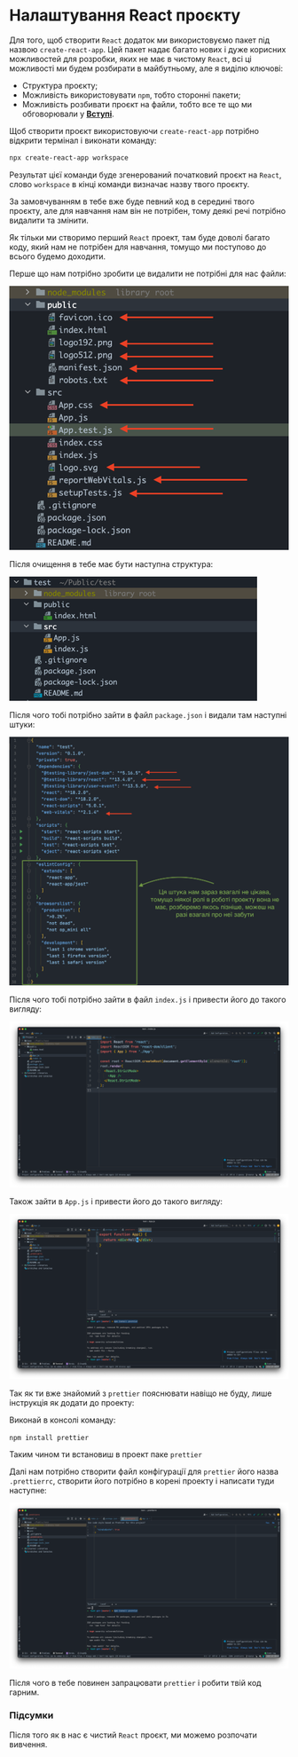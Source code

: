 # Налаштування React проєкту

Для того, щоб створити `React` додаток ми використовуємо пакет під назвою `create-react-app`. Цей пакет надає багато нових і дуже корисних можливостей для розробки, яких не має в чистому `React`, всі ці можливості ми будем розбирати в майбутньому, але я виділю ключові:
- Структура проєкту;
- Можливість використовувати `npm`, тобто сторонні пакети;
- Можливість розбивати проєкт на файли, тобто все те що ми обговорювали у **[Вступі](./intro.md)**.

Щоб створити проєкт використовуючи `create-react-app` потрібно відкрити термінал і виконати команду:

```bash
npx create-react-app workspace 
```

Результат цієї команди буде згенерований початковий проєкт на `React`, слово `workspace` в кінці команди визначає назву твого проєкту. 

За замовчуванням в тебе вже буде певний код в середині твого проєкту, але для навчання нам він не потрібен, тому деякі речі потрібно видалити та змінити.

Як тільки ми створимо перший `React` проект, там буде доволі багато коду, який нам не потрібен для навчання, томущо ми поступово до всього будемо доходити.

Перше що нам потрібно зробити це видалити не потрібні для нас файли:

<img src="./assets/react-project-setup-01.png">

Після очищення в тебе має бути наступна структура:

<img src="./assets/react-project-setup-02.png">

Після чого тобі потрібно зайти в файл `package.json` і видали там наступні штуки:

<img src="./assets/react-project-setup-03.png">

Після чого тобі потрібно зайти в файл `index.js` і привести його до такого вигляду:

<img src="./assets/react-project-setup-04.png">

Також зайти в `App.js` і привести його до такого вигляду:

<img src="./assets/react-project-setup-05.png">

Так як ти вже знайомий з `prettier` пояснювати навіщо не буду, лише інструкція як додати до проекту:

Виконай в консолі команду:

`npm install prettier`

Таким чином ти встановиш в проект паке `prettier`

Далі нам потрібно створити файл конфігурації для `prettier` його назва `.prettierrc`, створити його потрібно в корені проекту і написати туди наступне:

<img src="./assets/react-project-setup-06.png">

Після чого в тебе повинен запрацювати `prettier` і робити твій код гарним.

### Підсумки
Після того як в нас є чистий `React` проєкт, ми можемо розпочати вивчення.
